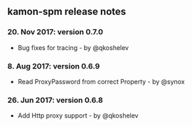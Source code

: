kamon-spm release notes
------------------------
### 20. Nov 2017: version 0.7.0

- Bug fixes for tracing - by @qkoshelev

### 8. Aug 2017: version 0.6.9

- Read ProxyPassword from correct Property - by @synox

### 26. Jun 2017: version 0.6.8

- Add Http proxy support - by @qkoshelev
